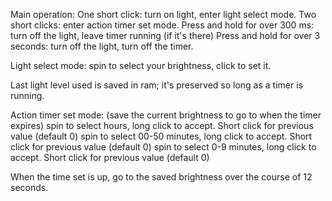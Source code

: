 Main operation:
One short click: turn on light, enter light select mode.
Two short clicks: enter action timer set mode.
Press and hold for over 300 ms: turn off the light, leave timer running (if it's there)
Press and hold for over 3 seconds: turn off the light, turn off the timer.


Light select mode: spin to select your brightness, click to set it.

Last light level used is saved in ram; it's preserved so long as a timer is running.


Action timer set mode: 
(save the current brightness to go to when the timer expires)
spin to select hours, long click to accept.  Short click for previous value (default 0)
spin to select 00-50 minutes, long click to accept.  Short click for previous value (default 0)
spin to select 0-9 minutes, long click to accept.  Short click for previous value (default 0)

When the time set is up, go to the saved brightness over the course of 12 seconds.
